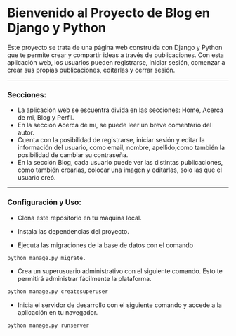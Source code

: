 # Bienvenido al Proyecto de Blog en Django y Python

Este proyecto se trata de una página web construida con Django y Python que te permite crear y compartir ideas a través de publicaciones. Con esta aplicación web, los usuarios pueden registrarse, iniciar sesión, comenzar a crear sus propias publicaciones, editarlas y cerrar sesión.

---

### Secciones:

- La aplicación web se escuentra divida en las secciones: Home, Acerca de mi, Blog y Perfil.
- En la sección Acerca de mí, se puede leer un breve comentario del autor.
- Cuenta con la posibilidad de registrarse, iniciar sesión y editar la información del usuario, como email, nombre, apellido,como también la posibilidad de cambiar su contraseña.
- En la sección Blog, cada usuario puede ver las distintas publicaciones, como también crearlas, colocar una imagen y editarlas, solo las que el usuario creó.

---

### Configuración y Uso:

- Clona este repositorio en tu máquina local.

- Instala las dependencias del proyecto.

- Ejecuta las migraciones de la base de datos con el comando

```python
python manage.py migrate.
```

- Crea un superusuario administrativo con el siguiente comando. Esto te permitirá administrar fácilmente la plataforma.

```python
python manage.py createsuperuser
```

- Inicia el servidor de desarrollo con el siguiente comando y accede a la aplicación en tu navegador.

```python
python manage.py runserver
```
